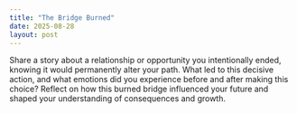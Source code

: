 ```yaml
---
title: "The Bridge Burned"
date: 2025-08-28
layout: post
---
```


Share a story about a relationship or opportunity you intentionally ended, knowing it would permanently alter your path. What led to this decisive action, and what emotions did you experience before and after making this choice? Reflect on how this burned bridge influenced your future and shaped your understanding of consequences and growth.
